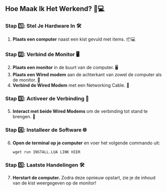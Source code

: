 ## Hoe Maak Ik Het Werkend? 🚀💻

### Stap 1️⃣: Stel Je Hardware In 🛠️
1. **Plaats een computer** naast een kist gevuld met items. 📦💻

### Stap 2️⃣: Verbind de Monitor 🖥️
2. **Plaats een monitor** in de buurt van de computer. 🖥️
3. **Plaats een Wired modem** aan de achterkant van zowel de computer als de monitor. 📡
4. **Verbind de Wired Modem** met een Networking Cable. 🔗

### Stap 3️⃣: Activeer de Verbinding 🔌
5. **Interact met beide Wired Modems** om de verbinding tot stand te brengen. 🤝

### Stap 4️⃣: Installeer de Software 🌐
6. **Open de terminal op je computer** en voer het volgende commando uit:
   ```shell
   wget run INSTALL.LUA LINK HIER

### Stap 5️⃣: Laatste Handelingen 🛠️
7. **Herstart de computer.** Zodra deze opnieuw opstart, zie je de inhoud van de kist weergegeven op de monitor!
